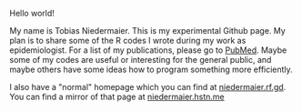 Hello world!

My name is Tobias Niedermaier. This is my experimental Github page. My plan is to share some of the R codes I wrote during my work as epidemiologist. For a list of my publications, please go to [PubMed](https://pubmed.ncbi.nlm.nih.gov/?term=niedermaier+tobias&sort=date). Maybe some of my codes are useful or interesting for the general public, and maybe others have some ideas how to program something more efficiently.

I also have a "normal" homepage which you can find at [niedermaier.rf.gd](https://niedermaier.rf.gd). You can find a mirror of that page at [niedermaier.hstn.me](https://niedermaier.hstn.me)
